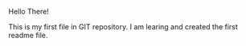 Hello There!

This is my first file in GIT repository. I am learing and created the first readme file.


